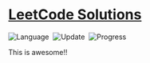 # [LeetCode Solutions](https://leetcode.com/problemset/all/)

 ![Language](https://img.shields.io/badge/language-Modern%20C++-orange.svg)&nbsp; ![Update](https://img.shields.io/badge/update-daily-green.svg)&nbsp; ![Progress](https://img.shields.io/badge/progress-0%20%2F%20500-ff69b4.svg)&nbsp; 

This is awesome!!
